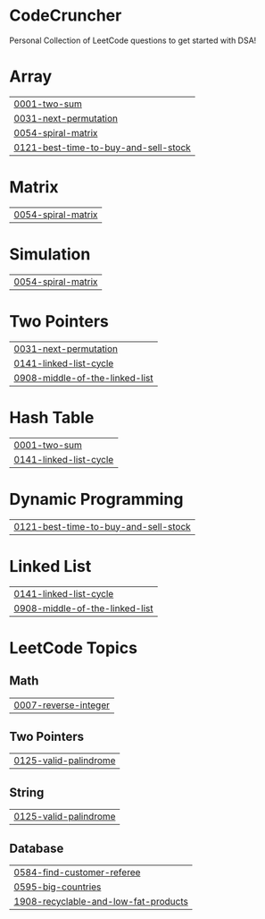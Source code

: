 # CodeCruncher
Personal Collection of LeetCode questions to get started with DSA!


# Array
|  |
| ------- |
| [0001-two-sum](https://github.com/VividhPandey003/CodeCruncher/tree/master/0001-two-sum) |
| [0031-next-permutation](https://github.com/VividhPandey003/CodeCruncher/tree/master/0031-next-permutation) |
| [0054-spiral-matrix](https://github.com/VividhPandey003/CodeCruncher/tree/master/0054-spiral-matrix) |
| [0121-best-time-to-buy-and-sell-stock](https://github.com/VividhPandey003/CodeCruncher/tree/master/0121-best-time-to-buy-and-sell-stock) |
# Matrix
|  |
| ------- |
| [0054-spiral-matrix](https://github.com/VividhPandey003/CodeCruncher/tree/master/0054-spiral-matrix) |
# Simulation
|  |
| ------- |
| [0054-spiral-matrix](https://github.com/VividhPandey003/CodeCruncher/tree/master/0054-spiral-matrix) |
# Two Pointers
|  |
| ------- |
| [0031-next-permutation](https://github.com/VividhPandey003/CodeCruncher/tree/master/0031-next-permutation) |
| [0141-linked-list-cycle](https://github.com/VividhPandey003/CodeCruncher/tree/master/0141-linked-list-cycle) |
| [0908-middle-of-the-linked-list](https://github.com/VividhPandey003/CodeCruncher/tree/master/0908-middle-of-the-linked-list) |
# Hash Table
|  |
| ------- |
| [0001-two-sum](https://github.com/VividhPandey003/CodeCruncher/tree/master/0001-two-sum) |
| [0141-linked-list-cycle](https://github.com/VividhPandey003/CodeCruncher/tree/master/0141-linked-list-cycle) |
# Dynamic Programming
|  |
| ------- |
| [0121-best-time-to-buy-and-sell-stock](https://github.com/VividhPandey003/CodeCruncher/tree/master/0121-best-time-to-buy-and-sell-stock) |
# Linked List
|  |
| ------- |
| [0141-linked-list-cycle](https://github.com/VividhPandey003/CodeCruncher/tree/master/0141-linked-list-cycle) |
| [0908-middle-of-the-linked-list](https://github.com/VividhPandey003/CodeCruncher/tree/master/0908-middle-of-the-linked-list) |
<!---LeetCode Topics Start-->
# LeetCode Topics
## Math
|  |
| ------- |
| [0007-reverse-integer](https://github.com/VividhPandey003/CodeCruncher/tree/master/0007-reverse-integer) |
## Two Pointers
|  |
| ------- |
| [0125-valid-palindrome](https://github.com/VividhPandey003/CodeCruncher/tree/master/0125-valid-palindrome) |
## String
|  |
| ------- |
| [0125-valid-palindrome](https://github.com/VividhPandey003/CodeCruncher/tree/master/0125-valid-palindrome) |
## Database
|  |
| ------- |
| [0584-find-customer-referee](https://github.com/VividhPandey003/CodeCruncher/tree/master/0584-find-customer-referee) |
| [0595-big-countries](https://github.com/VividhPandey003/CodeCruncher/tree/master/0595-big-countries) |
| [1908-recyclable-and-low-fat-products](https://github.com/VividhPandey003/CodeCruncher/tree/master/1908-recyclable-and-low-fat-products) |
<!---LeetCode Topics End-->